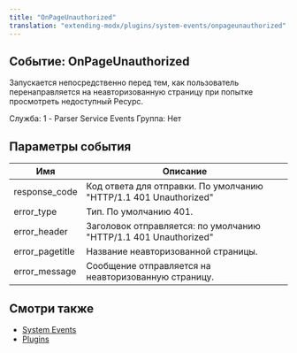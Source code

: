 ```yaml
---
title: "OnPageUnauthorized"
translation: "extending-modx/plugins/system-events/onpageunauthorized"
---
```


## Событие: OnPageUnauthorized

Запускается непосредственно перед тем, как пользователь перенаправляется на неавторизованную страницу при попытке просмотреть недоступный Ресурс.

Служба: 1 - Parser Service Events
Группа: Нет

## Параметры события

| Имя              | Описание                                                          |
| ---------------- | ----------------------------------------------------------------- |
| response\_code   | Код ответа для отправки. По умолчанию "HTTP/1.1 401 Unauthorized" |
| error\_type      | Тип. По умолчанию 401.                                            |
| error\_header    | Заголовок отправляется: по умолчанию "HTTP/1.1 401 Unauthorized"  |
| error\_pagetitle | Название неавторизованной страницы.                               |
| error\_message   | Сообщение отправляется на неавторизованную страницу.              |

## Смотри также

- [System Events](extending-modx/plugins/system-events "System Events")
- [Plugins](extending-modx/plugins "Plugins")
